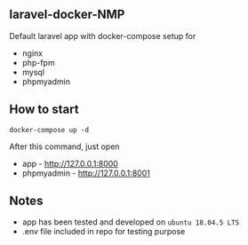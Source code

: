 ## laravel-docker-NMP

Default laravel app with docker-compose setup for

- nginx
- php-fpm
- mysql
- phpmyadmin

## How to start

`docker-compose up -d`

After this command, just open
- app - http://127.0.0.1:8000
- phpmyadmin - http://127.0.0.1:8001

## Notes

- app has been tested and developed on `ubuntu 18.04.5 LTS`
- .env file included in repo for testing purpose
